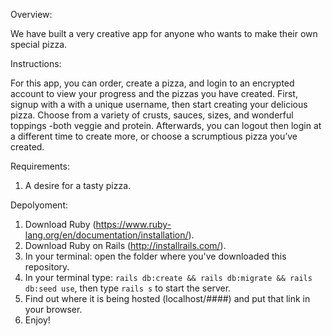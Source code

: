Overview:

We have built a very creative app for anyone who wants to make their own special pizza.

Instructions:

For this app, you can order, create a pizza, and login to an encrypted account to view your progress and the pizzas you have created. First, signup with a with a unique username, then start creating your delicious pizza. Choose from a variety of crusts, sauces, sizes, and wonderful toppings -both veggie and protein. Afterwards, you can logout then login at a different time to create more, or choose a scrumptious pizza you’ve created.

Requirements:

1) A desire for a tasty pizza.

Depolyoment:

1) Download Ruby (https://www.ruby-lang.org/en/documentation/installation/).
2) Download Ruby on Rails (http://installrails.com/).
3) In your terminal: open the folder where you've downloaded this repository.
4) In your terminal type: ```rails db:create && rails db:migrate && rails db:seed use```, then type ```rails s``` to start the server.
5) Find out where it is being hosted (localhost/####) and put that link in your browser.
6) Enjoy!
